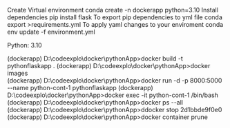 
Create Virtual environment
    conda create -n dockerapp python=3.10
Install dependencies
    pip install flask
To export pip dependencies to yml file
    conda export >requirements.yml
To apply yaml changes to your enviroment
    conda env update -f environment.yml

Python:
3.10


(dockerapp) D:\codeexplo\docker\pythonApp>docker build -t pythonflaskapp .
(dockerapp) D:\codeexplo\docker\pythonApp>docker images  
(dockerapp) D:\codeexplo\docker\pythonApp>docker run -d -p 8000:5000 --name python-cont-1 pythonflaskapp
(dockerapp) D:\codeexplo\docker\pythonApp>docker exec -it python-cont-1 /bin/bash
(dockerapp) D:\codeexplo\docker\pythonApp>docker ps --all    
(dockerapp) D:\codeexplo\docker\pythonApp>ddocker stop 2d1bbde9f0e0      
(dockerapp) D:\codeexplo\docker\pythonApp>docker container prune